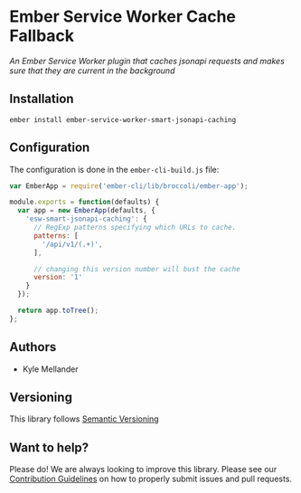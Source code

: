 # Ember Service Worker Cache Fallback

_An Ember Service Worker plugin that caches jsonapi requests and makes sure that
they are current in the background_

## Installation

```
ember install ember-service-worker-smart-jsonapi-caching
```

## Configuration

The configuration is done in the `ember-cli-build.js` file:

```js
var EmberApp = require('ember-cli/lib/broccoli/ember-app');

module.exports = function(defaults) {
  var app = new EmberApp(defaults, {
    'esw-smart-jsonapi-caching': {
      // RegExp patterns specifying which URLs to cache.
      patterns: [
        '/api/v1/(.+)',
      ],

      // changing this version number will bust the cache
      version: '1'
    }
  });

  return app.toTree();
};
```

## Authors

* Kyle Mellander

## Versioning

This library follows [Semantic Versioning](http://semver.org)

## Want to help?

Please do! We are always looking to improve this library. Please see our
[Contribution Guidelines](https://github.com/dockyard/ember-service-worker-cache-fallback/blob/master/CONTRIBUTING.md)
on how to properly submit issues and pull requests.
